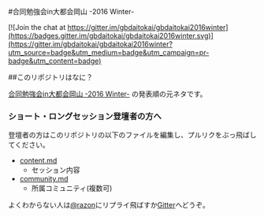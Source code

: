 #合同勉強会in大都会岡山 -2016 Winter-

[![Join the chat at https://gitter.im/gbdaitokai/gbdaitokai2016winter](https://badges.gitter.im/gbdaitokai/gbdaitokai2016winter.svg)](https://gitter.im/gbdaitokai/gbdaitokai2016winter?utm_source=badge&utm_medium=badge&utm_campaign=pr-badge&utm_content=badge)

##このリポジトリはなに？

[合同勉強会in大都会岡山 -2016 Winter-](http://gbdaitokai.connpass.com/event/37730/) の発表順の元ネタです。  

### ショート・ロングセッション登壇者の方へ
登壇者の方はこのリポジトリの以下のファイルを編集し、プルリクをぶっ飛ばしてください。

- [content.md](https://github.com/gbdaitokai/gbdaitokai2016winter/blob/master/content.md)
  * セッション内容
- [community.md](https://github.com/gbdaitokai/gbdaitokai2016winter/blob/master/community.md)
  * 所属コミュニティ(複数可)

よくわからない人は[@razon](https://twitter.com/razon)にリプライ飛ばすか[Gitter](https://gitter.im/gbdaitokai/gbdaitokai2016winter)へどうぞ。
